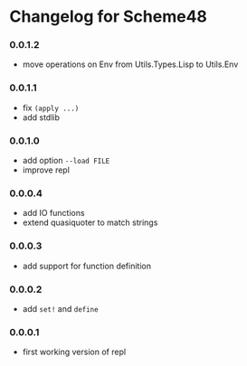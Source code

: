 # Changelog for Scheme48

### 0.0.1.2
* move operations on Env from Utils.Types.Lisp to Utils.Env

### 0.0.1.1
* fix `(apply ...)`
* add stdlib

### 0.0.1.0
* add option `--load FILE`
* improve repl

### 0.0.0.4
* add IO functions
* extend quasiquoter to match strings

### 0.0.0.3
* add support for function definition

### 0.0.0.2
* add `set!` and `define`

### 0.0.0.1
* first working version of repl

